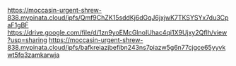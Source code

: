 https://moccasin-urgent-shrew-838.mypinata.cloud/ipfs/Qmf9ChZK15sddKj6dGqJ6jxjwK7TKSYSYx7du3CpaF1gBF
https://drive.google.com/file/d/1zn9yoEMcGlnoIUhac4qi1X9Ujxy2Qflh/view?usp=sharing
https://moccasin-urgent-shrew-838.mypinata.cloud/ipfs/bafkreiazjbefibn243ns7piazw5g6n77cjgce65yyvkwt5fq3zamkarwja
